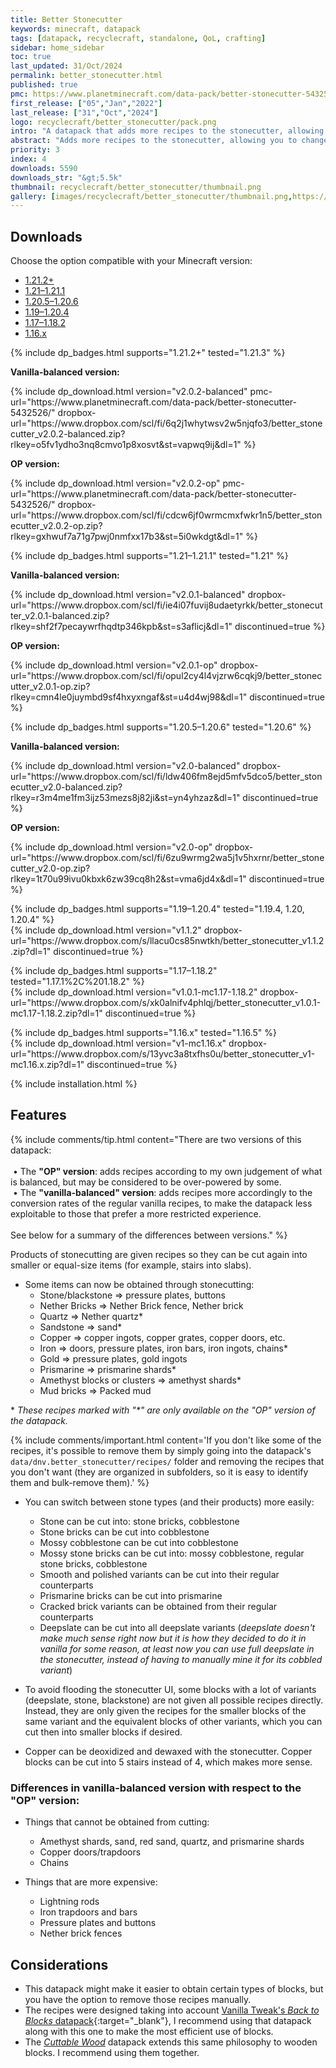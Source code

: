 ```yaml
---
title: Better Stonecutter
keywords: minecraft, datapack
tags: [datapack, recyclecraft, standalone, QoL, crafting]
sidebar: home_sidebar
toc: true
last_updated: 31/Oct/2024
permalink: better_stonecutter.html
published: true
pmc: https://www.planetminecraft.com/data-pack/better-stonecutter-5432526/
first_release: ["05","Jan","2022"]
last_release: ["31","Oct","2024"]
logo: recyclecraft/better_stonecutter/pack.png
intro: "A datapack that adds more recipes to the stonecutter, allowing you to change more easily between block variants and waste less resources."
abstract: "Adds more recipes to the stonecutter, allowing you to change more easily between block variants and waste less resources."
priority: 3
index: 4
downloads: 5590
downloads_str: "&gt;5.5k"
thumbnail: recyclecraft/better_stonecutter/thumbnail.png
gallery: [images/recyclecraft/better_stonecutter/thumbnail.png,https://static.planetminecraft.com/files/image/minecraft/data-pack/2022/526/15262629-screenshot-at_l.webp,https://static.planetminecraft.com/files/image/minecraft/data-pack/2022/526/15262638-screenshot-at_l.webp,https://static.planetminecraft.com/files/image/minecraft/data-pack/2022/526/15262628-screenshot-at_l.webp,https://static.planetminecraft.com/files/image/minecraft/data-pack/2023/526/16630269_l.webp,https://static.planetminecraft.com/files/image/minecraft/data-pack/2022/526/15262630-screenshot-at_l.webp,https://static.planetminecraft.com/files/image/minecraft/data-pack/2022/526/15262552-screenshot-at_l.webp,https://static.planetminecraft.com/files/image/minecraft/data-pack/2022/526/15262637-screenshot-at_l.webp,https://static.planetminecraft.com/files/image/minecraft/data-pack/2022/526/15262633-screenshot-at_l.webp,https://static.planetminecraft.com/files/image/minecraft/data-pack/2022/526/15262632-screenshot-at_l.webp]
---
```


## Downloads

Choose the option compatible with your Minecraft version:

<ul id="profileTabs" class="nav nav-tabs">
    <li class="active"><a href="#1-21-2" data-toggle="tab">1.21.2+</a></li>
    <li><a href="#1-21" data-toggle="tab">1.21–1.21.1</a></li>
    <li><a href="#1-20-5" data-toggle="tab">1.20.5–1.20.6</a></li>
    <li><a href="#legacy1-20" data-toggle="tab">1.19–1.20.4</a></li>
    <li><a href="#legacy" data-toggle="tab">1.17–1.18.2</a></li>
    <li><a href="#legacy2" data-toggle="tab">1.16.x</a></li>
</ul>

<div class="tab-content">
    <div role="tabpanel" class="tab-pane active" id="1-21-2">
        {% include dp_badges.html supports="1.21.2+" tested="1.21.3" %}
        <p><b>Vanilla-balanced version:</b></p>
        <p>
            {% include dp_download.html version="v2.0.2-balanced" pmc-url="https://www.planetminecraft.com/data-pack/better-stonecutter-5432526/" dropbox-url="https://www.dropbox.com/scl/fi/6q2j1whytwsv2w5njqfo3/better_stonecutter_v2.0.2-balanced.zip?rlkey=o5fv1ydho3nq8cmvo1p8xosvt&st=vapwq9ij&dl=1" %}
        </p>
        <p><b>OP version:</b></p>
        <p>
            {% include dp_download.html version="v2.0.2-op" pmc-url="https://www.planetminecraft.com/data-pack/better-stonecutter-5432526/" dropbox-url="https://www.dropbox.com/scl/fi/cdcw6jf0wrmcmxfwkr1n5/better_stonecutter_v2.0.2-op.zip?rlkey=gxhwuf7a71g7pwj0nmfxx17b3&st=5i0wkdgt&dl=1" %}
        </p>
    </div>
    <div role="tabpanel" class="tab-pane" id="1-21">
        {% include dp_badges.html supports="1.21–1.21.1" tested="1.21" %}
        <p><b>Vanilla-balanced version:</b></p>
        <p>
            {% include dp_download.html version="v2.0.1-balanced" dropbox-url="https://www.dropbox.com/scl/fi/ie4i07fuvij8udaetyrkk/better_stonecutter_v2.0.1-balanced.zip?rlkey=shf2f7pecaywrfhqdtp346kpb&st=s3aflicj&dl=1" discontinued=true %}
        </p>
        <p><b>OP version:</b></p>
        <p>
            {% include dp_download.html version="v2.0.1-op" dropbox-url="https://www.dropbox.com/scl/fi/opul2cy4l4vjzrw6cqkj9/better_stonecutter_v2.0.1-op.zip?rlkey=cmn4le0juymbd9sf4hxyxngaf&st=u4d4wj98&dl=1" discontinued=true %}
        </p>
    </div>
    <div role="tabpanel" class="tab-pane" id="1-20-5">
        {% include dp_badges.html supports="1.20.5–1.20.6" tested="1.20.6" %}
        <p><b>Vanilla-balanced version:</b></p>
        <p>
            {% include dp_download.html version="v2.0-balanced" dropbox-url="https://www.dropbox.com/scl/fi/ldw406fm8ejd5mfv5dco5/better_stonecutter_v2.0-balanced.zip?rlkey=r3m4me1fm3ijz53mezs8j82ji&st=yn4yhzaz&dl=1" discontinued=true %}
        </p>
        <p><b>OP version:</b></p>
        <p>
            {% include dp_download.html version="v2.0-op" dropbox-url="https://www.dropbox.com/scl/fi/6zu9wrmg2wa5j1v5hxrnr/better_stonecutter_v2.0-op.zip?rlkey=1t70u99ivu0kbxk6zw39cq8h2&st=vma6jd4x&dl=1" discontinued=true %}
        </p>
    </div>
    <div role="tabpanel" class="tab-pane" id="legacy1-20">
        <p>
            {% include dp_badges.html supports="1.19–1.20.4" tested="1.19.4, 1.20, 1.20.4" %}
            <br/>
            {% include dp_download.html version="v1.1.2" dropbox-url="https://www.dropbox.com/s/llacu0cs85nwtkh/better_stonecutter_v1.1.2.zip?dl=1" discontinued=true %}
        </p>
    </div>
    <div role="tabpanel" class="tab-pane" id="legacy">
        <p>
            {% include dp_badges.html supports="1.17–1.18.2" tested="1.17.1%2C%201.18.2" %}
            <br/>
            {% include dp_download.html version="v1.0.1-mc1.17-1.18.2" dropbox-url="https://www.dropbox.com/s/xk0alnifv4phlqj/better_stonecutter_v1.0.1-mc1.17-1.18.2.zip?dl=1" discontinued=true %}
        </p>
    </div>
    <div role="tabpanel" class="tab-pane" id="legacy2">
        <p>
            {% include dp_badges.html supports="1.16.x" tested="1.16.5" %}
            <br/>
            {% include dp_download.html version="v1-mc1.16.x" dropbox-url="https://www.dropbox.com/s/13yvc3a8txfhs0u/better_stonecutter_v1-mc1.16.x.zip?dl=1" discontinued=true %}
        </p>
    </div>
</div>

{% include installation.html %}

## Features

{% include comments/tip.html content="There are two versions of this datapack:<br/><br/>&nbsp;&#x2022;&nbsp;The **\"OP\" version**: adds recipes according to my own judgement of what is balanced, but may be considered to be over-powered by some.<br/>&nbsp;&#x2022;&nbsp;The **\"vanilla-balanced\" version**: adds recipes more accordingly to the conversion rates of the regular vanilla recipes, to make the datapack less exploitable to those that prefer a more restricted experience.<br/><br/>See below for a summary of the differences between versions." %}

Products of stonecutting are given recipes so they can be cut again into smaller or equal-size items (for example, stairs into slabs).

- Some items can now be obtained through stonecutting:
    - Stone/blackstone &#x21D2; pressure plates, buttons
    - Nether Bricks &#x21D2; Nether Brick fence, Nether brick
    - Quartz &#x21D2; Nether quartz\*
    - Sandstone &#x21D2; sand\*
    - Copper &#x21D2; copper ingots, copper grates, copper doors, etc.
    - Iron &#x21D2; doors, pressure plates, iron bars, iron ingots, chains\*
    - Gold &#x21D2; pressure plates, gold ingots
    - Prismarine &#x21D2; prismarine shards\*
    - Amethyst blocks or clusters &#x21D2; amethyst shards\*
    - Mud bricks &#x21D2; Packed mud

\* *These recipes marked with "\*" are only available on the "OP" version of the datapack.*

{% include comments/important.html content='If you don\'t like some of the recipes, it\'s possible to remove them by simply going into the datapack\'s <code>data/dnv.better_stonecutter/recipes/</code> folder and removing the recipes that you don\'t want (they are organized in subfolders, so it is easy to identify them and bulk-remove them).' %}

- You can switch between stone types (and their products) more easily:
    - Stone can be cut into: stone bricks, cobblestone
    - Stone bricks can be cut into cobblestone
    - Mossy cobblestone can be cut into cobblestone
    - Mossy stone bricks can be cut into: mossy cobblestone, regular stone bricks, cobblestone
    - Smooth and polished variants can be cut into their regular counterparts
    - Prismarine bricks can be cut into prismarine
    - Cracked brick variants can be obtained from their regular counterparts
    - Deepslate can be cut into all deepslate variants (*deepslate doesn't make much sense right now but it is how they decided to do it in vanilla for some reason, at least now you can use full deepslate in the stonecutter, instead of having to manually mine it for its cobbled variant*)

- To avoid flooding the stonecutter UI, some blocks with a lot of variants (deepslate, stone, blackstone) are not given all possible recipes directly. Instead, they are only given the recipes for the smaller blocks of the same variant and the equivalent blocks of other variants, which you can cut then into smaller blocks if desired.

- Copper can be deoxidized and dewaxed with the stonecutter. Copper blocks can be cut into 5 stairs instead of 4, which makes more sense.

### Differences in vanilla-balanced version with respect to the "OP" version:

- Things that cannot be obtained from cutting:
  - Amethyst shards, sand, red sand, quartz, and prismarine shards
  - Copper doors/trapdoors
  - Chains

- Things that are more expensive:
  - Lightning rods
  - Iron trapdoors and bars
  - Pressure plates and buttons
  - Nether brick fences

## Considerations

- This datapack might make it easier to obtain certain types of blocks, but you have the option to remove those recipes manually.
- The recipes were designed taking into account [Vanilla Tweak's _Back to Blocks_ datapack](https://vanillatweaks.net/picker/crafting-tweaks/){:target="_blank"}, I recommend using that datapack along with this one to make the most efficient use of blocks.
- The [_Cuttable Wood_](cuttable_wood.html) datapack extends this same philosophy to wooden blocks. I recommend using them together.
